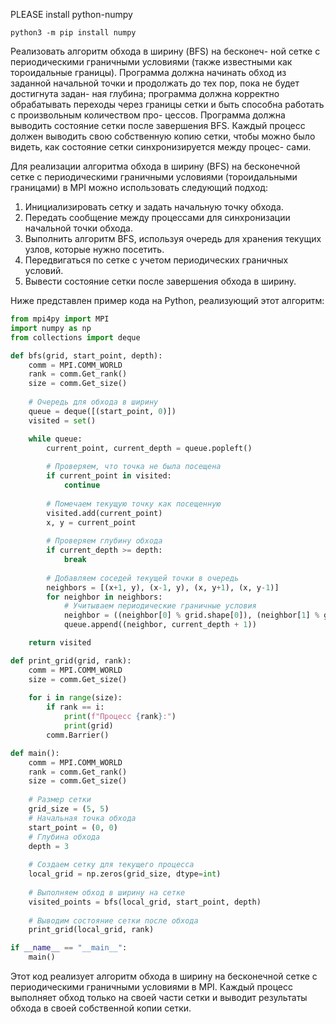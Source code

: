 PLEASE install python-numpy

```
python3 -m pip install numpy
```

Реализовать алгоритм обхода в ширину (BFS) на бесконеч-
ной сетке с периодическими граничными условиями (также известными как
тороидальные границы). Программа должна начинать обход из заданной
начальной точки и продолжать до тех пор, пока не будет достигнута задан-
ная глубина; программа должна корректно обрабатывать переходы через
границы сетки и быть способна работать с произвольным количеством про-
цессов.
Программа должна выводить состояние сетки после завершения BFS.
Каждый процесс должен выводить свою собственную копию сетки, чтобы
можно было видеть, как состояние сетки синхронизируется между процес-
сами.

Для реализации алгоритма обхода в ширину (BFS) на бесконечной сетке с периодическими граничными условиями (тороидальными границами) в MPI можно использовать следующий подход:

1. Инициализировать сетку и задать начальную точку обхода.
2. Передать сообщение между процессами для синхронизации начальной точки обхода.
3. Выполнить алгоритм BFS, используя очередь для хранения текущих узлов, которые нужно посетить.
4. Передвигаться по сетке с учетом периодических граничных условий.
5. Вывести состояние сетки после завершения обхода в ширину.

Ниже представлен пример кода на Python, реализующий этот алгоритм:

```python
from mpi4py import MPI
import numpy as np
from collections import deque

def bfs(grid, start_point, depth):
    comm = MPI.COMM_WORLD
    rank = comm.Get_rank()
    size = comm.Get_size()
    
    # Очередь для обхода в ширину
    queue = deque([(start_point, 0)])
    visited = set()

    while queue:
        current_point, current_depth = queue.popleft()
        
        # Проверяем, что точка не была посещена
        if current_point in visited:
            continue
        
        # Помечаем текущую точку как посещенную
        visited.add(current_point)
        x, y = current_point
        
        # Проверяем глубину обхода
        if current_depth >= depth:
            break
        
        # Добавляем соседей текущей точки в очередь
        neighbors = [(x+1, y), (x-1, y), (x, y+1), (x, y-1)]
        for neighbor in neighbors:
            # Учитываем периодические граничные условия
            neighbor = ((neighbor[0] % grid.shape[0]), (neighbor[1] % grid.shape[1]))
            queue.append((neighbor, current_depth + 1))

    return visited

def print_grid(grid, rank):
    comm = MPI.COMM_WORLD
    size = comm.Get_size()
    
    for i in range(size):
        if rank == i:
            print(f"Процесс {rank}:")
            print(grid)
        comm.Barrier()

def main():
    comm = MPI.COMM_WORLD
    rank = comm.Get_rank()
    size = comm.Get_size()
    
    # Размер сетки
    grid_size = (5, 5)
    # Начальная точка обхода
    start_point = (0, 0)
    # Глубина обхода
    depth = 3
    
    # Создаем сетку для текущего процесса
    local_grid = np.zeros(grid_size, dtype=int)
    
    # Выполняем обход в ширину на сетке
    visited_points = bfs(local_grid, start_point, depth)
    
    # Выводим состояние сетки после обхода
    print_grid(local_grid, rank)

if __name__ == "__main__":
    main()
```

Этот код реализует алгоритм обхода в ширину на бесконечной сетке с периодическими граничными условиями в MPI. Каждый процесс выполняет обход только на своей части сетки и выводит результаты обхода в своей собственной копии сетки.
